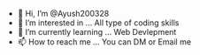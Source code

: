 - 👋 Hi, I’m @Ayush200328
- 👀 I’m interested in ... All type of coding skills
- 🌱 I’m currently learning ... Web Devlepment
- 📫 How to reach me ... You can DM or Email me

<!---
Ayush200328/Ayush200328 is a ✨ special ✨ repository because its `README.md` (this file) appears on your GitHub profile.
You can click the Preview link to take a look at your changes.
--->
